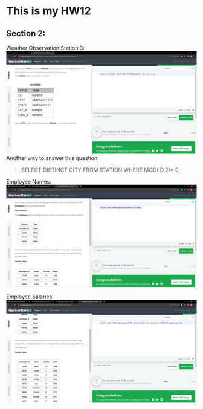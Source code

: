 # This is my HW12  
## Section 2: 

Weather Observation Station 3:
![Weather Observation Station 3:](./section2/1.png)
Another way to answer this question:
> SELECT DISTINCT CITY FROM STATION WHERE MOD(ID,2)= 0;

Employee Names:
![Employee Names:](./section2/2.png)

Employee Salaries:
![Employee Salaries:](./section2/3.png)


